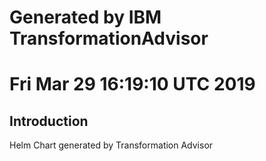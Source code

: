 # Generated by IBM TransformationAdvisor
# Fri Mar 29 16:19:10 UTC 2019
## Introduction

Helm Chart generated by Transformation Advisor
